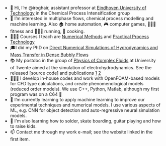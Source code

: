 - 👋 Hi, I’m @iroghair, assistant professor at [Eindhoven University of Technology](https://www.tue.nl/en/research/researchers/ivo-roghair/) in the Chemical Process Intensification group
- 👀 I’m interested in multiphase flows, chemical process modelling and machine learning. Also 🏠 home automation, 🎮 computer games, 🏋🏼‍♂️ fitness and 🏃🏼‍♂️ running, 🥘 cooking. 
- 👨🏼‍🏫 Courses I teach are [Numerical Methods](https://tue.osiris-student.nl/#/onderwijscatalogus/extern/cursus/?cursuscode=6E5X0&collegejaar=2022) and [Practical Process Technology](https://tue.osiris-student.nl/#/onderwijscatalogus/extern/cursus/?cursuscode=6P4X0&collegejaar=2022)
- 🎓I did my PhD on [Direct Numerical Simulations of Hydrodynamics and Mass Transfer in Dense Bubbly Flows](https://research.tue.nl/en/publications/direct-numerical-simulations-of-hydrodynamics-and-mass-transfer-i)
- 📚 My postdoc in the group of [Physics of Complex Fluids](https://www.utwente.nl/en/tnw/pcf/) at University of Twente aimed at the simulation of electrohydrodynamics. See the released [source code] and publications [1](https://doi.org/10.1007/s10404-015-1581-5) [2](https://doi.org/10.1038/srep06378)
- 👨🏼‍💻 I develop in-house codes and work with OpenFOAM-based models for CFD type calculations, and create phenomenological models (reduced order models). We use C++, Python, Matlab, although my first program was on a C64 🦕
- 🌱 I’m currently learning to apply machine learning to improve our experimental techniques and numerical models. I use various aspects of ML, e.g. CNN for object detection and auto-regressive neural simulation models.
- 🤯 I'm also learning how to solder, skate boarding, guitar playing and how to raise kids.
- 📫 Contact me through my work e-mail; see the website linked in the first item.

<!---
iroghair/iroghair is a ✨ special ✨ repository because its `README.md` (this file) appears on your GitHub profile.
You can click the Preview link to take a look at your changes.
--->
